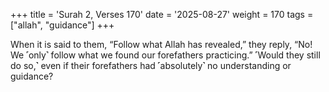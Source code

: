 +++
title = 'Surah 2, Verses 170'
date = '2025-08-27'
weight = 170
tags = ["allah", "guidance"]
+++

When it is said to them, “Follow what Allah has revealed,” they reply, “No! We ˹only˺ follow what we found our forefathers practicing.” ˹Would they still do so,˺ even if their forefathers had ˹absolutely˺ no understanding or guidance?